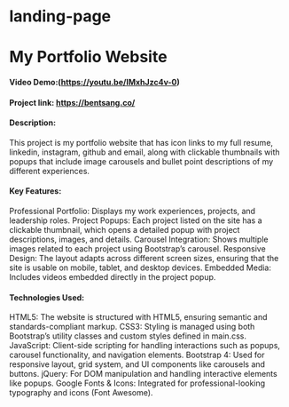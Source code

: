 # landing-page
# My Portfolio Website
#### Video Demo:(https://youtu.be/IMxhJzc4v-0)
#### Project link: https://bentsang.co/
#### Description:
This project is my portfolio website that has icon links to my full resume, linkedin, instagram, github and email, along with clickable thumbnails with popups that include image carousels and bullet point descriptions of my different experiences. 

#### **Key Features:**
Professional Portfolio: Displays my work experiences, projects, and leadership roles.
Project Popups: Each project listed on the site has a clickable thumbnail, which opens a detailed popup with project descriptions, images, and details.
Carousel Integration: Shows multiple images related to each project using Bootstrap’s carousel.
Responsive Design: The layout adapts across different screen sizes, ensuring that the site is usable on mobile, tablet, and desktop devices.
Embedded Media: Includes videos embedded directly in the project popup.

#### **Technologies Used:**
HTML5: The website is structured with HTML5, ensuring semantic and standards-compliant markup.
CSS3: Styling is managed using both Bootstrap’s utility classes and custom styles defined in main.css.
JavaScript: Client-side scripting for handling interactions such as popups, carousel functionality, and navigation elements.
Bootstrap 4: Used for responsive layout, grid system, and UI components like carousels and buttons.
jQuery: For DOM manipulation and handling interactive elements like popups.
Google Fonts & Icons: Integrated for professional-looking typography and icons (Font Awesome).

